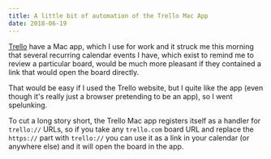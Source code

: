 ```yaml
---
title: A little bit of automation of the Trello Mac App
date: 2018-06-19
---
```


[Trello](https://www.trello.com) have a Mac app, which I use for work and it struck me this morning that several recurring calendar events I have, which exist to remind me to review a particular board, would be much more pleasant if they contained a link that would open the board directly.

That would be easy if I used the Trello website, but I quite like the app (even though it's really just a browser pretending to be an app), so I went spelunking.

To cut a long story short, the Trello Mac app registers itself as a handler for `trello://` URLs, so if you take any `trello.com` board URL and replace the `https://` part with `trello://` you can use it as a link in your calendar (or anywhere else) and it will open the board in the app.
